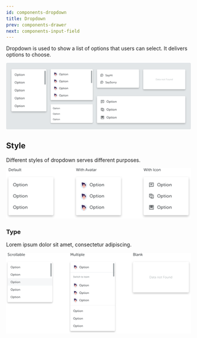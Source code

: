 ```yaml
---
id: components-dropdown
title: Dropdown
prev: components-drawer
next: components-input-field
---
```


<text-primary>

Dropdown is used to show a list of options that users can select. It delivers options to choose.

</text-primary>

![dropdown/img-1](../../assets/images/design/components/dropdown/img-1.png)

## Style

Different styles of dropdown serves different purposes.

![dropdown/dropdown-style](../../assets/images/design/components/dropdown/dropdown-style.png)

### Type

Lorem ipsum dolor sit amet, consectetur adipiscing.

![dropdown/dropdown-type](../../assets/images/design/components/dropdown/dropdown-type.png)
